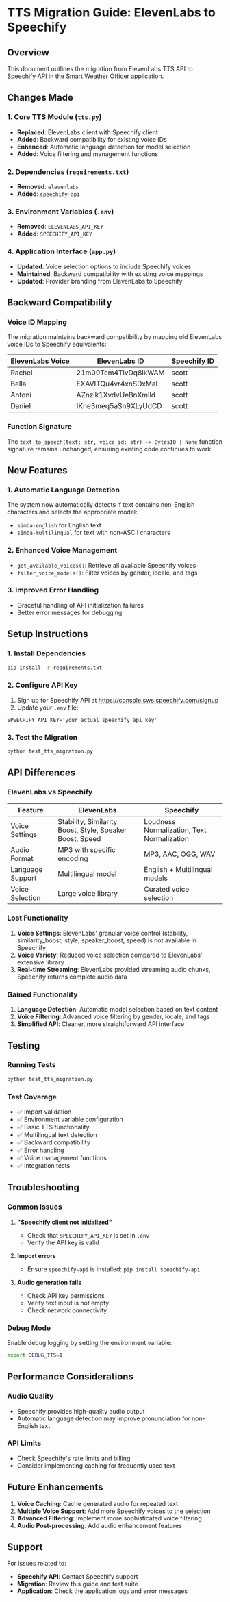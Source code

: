 # TTS Migration Guide: ElevenLabs to Speechify

## Overview
This document outlines the migration from ElevenLabs TTS API to Speechify API in the Smart Weather Officer application.

## Changes Made

### 1. Core TTS Module (`tts.py`)
- **Replaced**: ElevenLabs client with Speechify client
- **Added**: Backward compatibility for existing voice IDs
- **Enhanced**: Automatic language detection for model selection
- **Added**: Voice filtering and management functions

### 2. Dependencies (`requirements.txt`)
- **Removed**: `elevenlabs`
- **Added**: `speechify-api`

### 3. Environment Variables (`.env`)
- **Removed**: `ELEVENLABS_API_KEY`
- **Added**: `SPEECHIFY_API_KEY`

### 4. Application Interface (`app.py`)
- **Updated**: Voice selection options to include Speechify voices
- **Maintained**: Backward compatibility with existing voice mappings
- **Updated**: Provider branding from ElevenLabs to Speechify

## Backward Compatibility

### Voice ID Mapping
The migration maintains backward compatibility by mapping old ElevenLabs voice IDs to Speechify equivalents:

| ElevenLabs Voice | ElevenLabs ID | Speechify ID |
|------------------|---------------|--------------|
| Rachel           | 21m00Tcm4TlvDq8ikWAM | scott |
| Bella            | EXAVITQu4vr4xnSDxMaL | scott |
| Antoni           | AZnzlk1XvdvUeBnXmlld | scott |
| Daniel           | IKne3meq5aSn9XLyUdCD | scott |

### Function Signature
The `text_to_speech(text: str, voice_id: str) -> BytesIO | None` function signature remains unchanged, ensuring existing code continues to work.

## New Features

### 1. Automatic Language Detection
The system now automatically detects if text contains non-English characters and selects the appropriate model:
- `simba-english` for English text
- `simba-multilingual` for text with non-ASCII characters

### 2. Enhanced Voice Management
- `get_available_voices()`: Retrieve all available Speechify voices
- `filter_voice_models()`: Filter voices by gender, locale, and tags

### 3. Improved Error Handling
- Graceful handling of API initialization failures
- Better error messages for debugging

## Setup Instructions

### 1. Install Dependencies
```bash
pip install -r requirements.txt
```

### 2. Configure API Key
1. Sign up for Speechify API at https://console.sws.speechify.com/signup
2. Update your `.env` file:
```env
SPEECHIFY_API_KEY='your_actual_speechify_api_key'
```

### 3. Test the Migration
```bash
python test_tts_migration.py
```

## API Differences

### ElevenLabs vs Speechify

| Feature | ElevenLabs | Speechify |
|---------|------------|-----------|
| Voice Settings | Stability, Similarity Boost, Style, Speaker Boost, Speed | Loudness Normalization, Text Normalization |
| Audio Format | MP3 with specific encoding | MP3, AAC, OGG, WAV |
| Language Support | Multilingual model | English + Multilingual models |
| Voice Selection | Large voice library | Curated voice selection |

### Lost Functionality
1. **Voice Settings**: ElevenLabs' granular voice control (stability, similarity_boost, style, speaker_boost, speed) is not available in Speechify
2. **Voice Variety**: Reduced voice selection compared to ElevenLabs' extensive library
3. **Real-time Streaming**: ElevenLabs provided streaming audio chunks, Speechify returns complete audio data

### Gained Functionality
1. **Language Detection**: Automatic model selection based on text content
2. **Voice Filtering**: Advanced voice filtering by gender, locale, and tags
3. **Simplified API**: Cleaner, more straightforward API interface

## Testing

### Running Tests
```bash
python test_tts_migration.py
```

### Test Coverage
- ✅ Import validation
- ✅ Environment variable configuration
- ✅ Basic TTS functionality
- ✅ Multilingual text detection
- ✅ Backward compatibility
- ✅ Error handling
- ✅ Voice management functions
- ✅ Integration tests

## Troubleshooting

### Common Issues

1. **"Speechify client not initialized"**
   - Check that `SPEECHIFY_API_KEY` is set in `.env`
   - Verify the API key is valid

2. **Import errors**
   - Ensure `speechify-api` is installed: `pip install speechify-api`

3. **Audio generation fails**
   - Check API key permissions
   - Verify text input is not empty
   - Check network connectivity

### Debug Mode
Enable debug logging by setting the environment variable:
```bash
export DEBUG_TTS=1
```

## Performance Considerations

### Audio Quality
- Speechify provides high-quality audio output
- Automatic language detection may improve pronunciation for non-English text

### API Limits
- Check Speechify's rate limits and billing
- Consider implementing caching for frequently used text

## Future Enhancements

1. **Voice Caching**: Cache generated audio for repeated text
2. **Multiple Voice Support**: Add more Speechify voices to the selection
3. **Advanced Filtering**: Implement more sophisticated voice filtering
4. **Audio Post-processing**: Add audio enhancement features

## Support

For issues related to:
- **Speechify API**: Contact Speechify support
- **Migration**: Review this guide and test suite
- **Application**: Check the application logs and error messages 